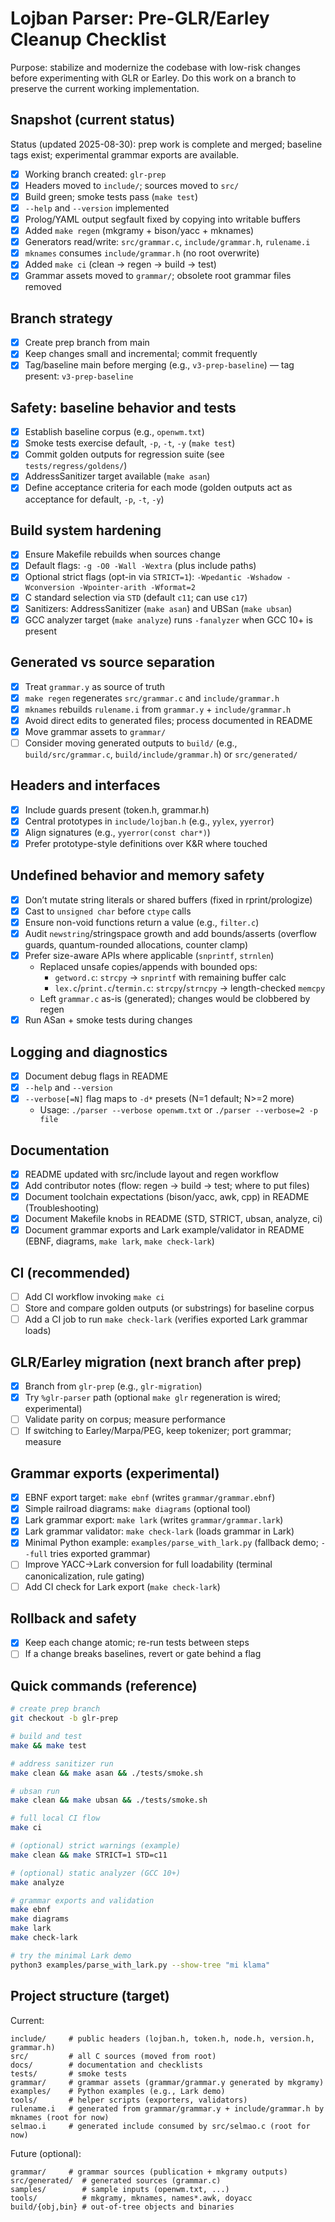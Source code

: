 # Lojban Parser: Pre-GLR/Earley Cleanup Checklist

Purpose: stabilize and modernize the codebase with low-risk changes before experimenting with GLR or Earley. Do this work on a branch to preserve the current working implementation.

## Snapshot (current status)

Status (updated 2025-08-30): prep work is complete and merged; baseline tags exist; experimental grammar exports are available.

- [x] Working branch created: `glr-prep`
- [x] Headers moved to `include/`; sources moved to `src/`
- [x] Build green; smoke tests pass (`make test`)
- [x] `--help` and `--version` implemented
- [x] Prolog/YAML output segfault fixed by copying into writable buffers
- [x] Added `make regen` (mkgramy + bison/yacc + mknames)
- [x] Generators read/write: `src/grammar.c`, `include/grammar.h`, `rulename.i`
- [x] `mknames` consumes `include/grammar.h` (no root overwrite)
- [x] Added `make ci` (clean → regen → build → test)
- [x] Grammar assets moved to `grammar/`; obsolete root grammar files removed

## Branch strategy

- [x] Create prep branch from main
- [x] Keep changes small and incremental; commit frequently
- [x] Tag/baseline main before merging (e.g., `v3-prep-baseline`) — tag present: `v3-prep-baseline`

## Safety: baseline behavior and tests

- [x] Establish baseline corpus (e.g., `openwm.txt`)
- [x] Smoke tests exercise default, `-p`, `-t`, `-y` (`make test`)
- [x] Commit golden outputs for regression suite (see `tests/regress/goldens/`)
- [x] AddressSanitizer target available (`make asan`)
- [x] Define acceptance criteria for each mode (golden outputs act as acceptance for default, `-p`, `-t`, `-y`)

## Build system hardening

- [x] Ensure Makefile rebuilds when sources change
- [x] Default flags: `-g -O0 -Wall -Wextra` (plus include paths)
- [x] Optional strict flags (opt-in via `STRICT=1`): `-Wpedantic -Wshadow -Wconversion -Wpointer-arith -Wformat=2`
- [x] C standard selection via `STD` (default `c11`; can use `c17`)
- [x] Sanitizers: AddressSanitizer (`make asan`) and UBSan (`make ubsan`)
- [x] GCC analyzer target (`make analyze`) runs `-fanalyzer` when GCC 10+ is present

## Generated vs source separation

- [x] Treat `grammar.y` as source of truth
- [x] `make regen` regenerates `src/grammar.c` and `include/grammar.h`
- [x] `mknames` rebuilds `rulename.i` from `grammar.y` + `include/grammar.h`
- [x] Avoid direct edits to generated files; process documented in README
- [x] Move grammar assets to `grammar/`
- [ ] Consider moving generated outputs to `build/` (e.g., `build/src/grammar.c`, `build/include/grammar.h`) or `src/generated/`

## Headers and interfaces

- [x] Include guards present (token.h, grammar.h)
- [x] Central prototypes in `include/lojban.h` (e.g., `yylex`, `yyerror`)
- [x] Align signatures (e.g., `yyerror(const char*)`)
- [x] Prefer prototype-style definitions over K&R where touched

## Undefined behavior and memory safety

- [x] Don’t mutate string literals or shared buffers (fixed in rprint/prologize)
- [x] Cast to `unsigned char` before `ctype` calls
- [x] Ensure non-void functions return a value (e.g., `filter.c`)
- [x] Audit `newstring`/stringspace growth and add bounds/asserts (overflow guards, quantum-rounded allocations, counter clamp)
- [x] Prefer size-aware APIs where applicable (`snprintf`, `strnlen`)
	- Replaced unsafe copies/appends with bounded ops:
		- `getword.c`: `strcpy` -> `snprintf` with remaining buffer calc
		- `lex.c`/`print.c`/`termin.c`: `strcpy`/`strncpy` -> length-checked `memcpy`
	- Left `grammar.c` as-is (generated); changes would be clobbered by regen
- [x] Run ASan + smoke tests during changes

## Logging and diagnostics

- [x] Document debug flags in README
- [x] `--help` and `--version`
- [x] `--verbose[=N]` flag maps to `-d*` presets (N=1 default; N>=2 more)
	- Usage: `./parser --verbose openwm.txt` or `./parser --verbose=2 -p file`

## Documentation

- [x] README updated with src/include layout and regen workflow
- [x] Add contributor notes (flow: regen → build → test; where to put files)
- [x] Document toolchain expectations (bison/yacc, awk, cpp) in README (Troubleshooting)
- [x] Document Makefile knobs in README (STD, STRICT, ubsan, analyze, ci)
- [x] Document grammar exports and Lark example/validator in README (EBNF, diagrams, `make lark`, `make check-lark`)

## CI (recommended)

- [ ] Add CI workflow invoking `make ci`
- [ ] Store and compare golden outputs (or substrings) for baseline corpus
- [ ] Add a CI job to run `make check-lark` (verifies exported Lark grammar loads)

## GLR/Earley migration (next branch after prep)

- [x] Branch from `glr-prep` (e.g., `glr-migration`)
- [x] Try `%glr-parser` path (optional `make glr` regeneration is wired; experimental)
- [ ] Validate parity on corpus; measure performance
- [ ] If switching to Earley/Marpa/PEG, keep tokenizer; port grammar; measure

## Grammar exports (experimental)

- [x] EBNF export target: `make ebnf` (writes `grammar/grammar.ebnf`)
- [x] Simple railroad diagrams: `make diagrams` (optional tool)
- [x] Lark grammar export: `make lark` (writes `grammar/grammar.lark`)
- [x] Lark grammar validator: `make check-lark` (loads grammar in Lark)
- [x] Minimal Python example: `examples/parse_with_lark.py` (fallback demo; `--full` tries exported grammar)
- [ ] Improve YACC→Lark conversion for full loadability (terminal canonicalization, rule gating)
- [ ] Add CI check for Lark export (`make check-lark`)

## Rollback and safety

- [x] Keep each change atomic; re-run tests between steps
- [ ] If a change breaks baselines, revert or gate behind a flag

## Quick commands (reference)

```bash
# create prep branch
git checkout -b glr-prep

# build and test
make && make test

# address sanitizer run
make clean && make asan && ./tests/smoke.sh

# ubsan run
make clean && make ubsan && ./tests/smoke.sh

# full local CI flow
make ci

# (optional) strict warnings (example)
make clean && make STRICT=1 STD=c11

# (optional) static analyzer (GCC 10+)
make analyze

# grammar exports and validation
make ebnf
make diagrams
make lark
make check-lark

# try the minimal Lark demo
python3 examples/parse_with_lark.py --show-tree "mi klama"
```

## Project structure (target)

Current:

```
include/     # public headers (lojban.h, token.h, node.h, version.h, grammar.h)
src/         # all C sources (moved from root)
docs/        # documentation and checklists
tests/       # smoke tests
grammar/     # grammar assets (grammar/grammar.y generated by mkgramy)
examples/    # Python examples (e.g., Lark demo)
tools/       # helper scripts (exporters, validators)
rulename.i   # generated from grammar/grammar.y + include/grammar.h by mknames (root for now)
selmao.i     # generated include consumed by src/selmao.c (root for now)
```

Future (optional):

```
grammar/     # grammar sources (publication + mkgramy outputs)
src/generated/  # generated sources (grammar.c)
samples/        # sample inputs (openwm.txt, ...)
tools/          # mkgramy, mknames, names*.awk, doyacc
build/{obj,bin} # out-of-tree objects and binaries
```
